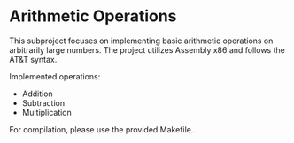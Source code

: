 # Arithmetic Operations

This subproject focuses on implementing basic arithmetic operations on arbitrarily large numbers. 
The project utilizes Assembly x86 and follows the AT&T syntax.

Implemented operations:

* Addition
* Subtraction
* Multiplication

For compilation, please use the provided Makefile..
